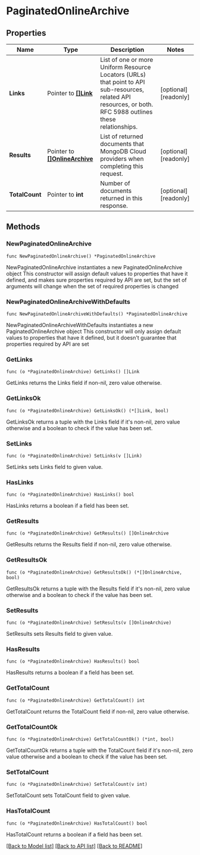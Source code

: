 # PaginatedOnlineArchive

## Properties

Name | Type | Description | Notes
------------ | ------------- | ------------- | -------------
**Links** | Pointer to [**[]Link**](Link.md) | List of one or more Uniform Resource Locators (URLs) that point to API sub-resources, related API resources, or both. RFC 5988 outlines these relationships. | [optional] [readonly] 
**Results** | Pointer to [**[]OnlineArchive**](OnlineArchive.md) | List of returned documents that MongoDB Cloud providers when completing this request. | [optional] [readonly] 
**TotalCount** | Pointer to **int** | Number of documents returned in this response. | [optional] [readonly] 

## Methods

### NewPaginatedOnlineArchive

`func NewPaginatedOnlineArchive() *PaginatedOnlineArchive`

NewPaginatedOnlineArchive instantiates a new PaginatedOnlineArchive object
This constructor will assign default values to properties that have it defined,
and makes sure properties required by API are set, but the set of arguments
will change when the set of required properties is changed

### NewPaginatedOnlineArchiveWithDefaults

`func NewPaginatedOnlineArchiveWithDefaults() *PaginatedOnlineArchive`

NewPaginatedOnlineArchiveWithDefaults instantiates a new PaginatedOnlineArchive object
This constructor will only assign default values to properties that have it defined,
but it doesn't guarantee that properties required by API are set

### GetLinks

`func (o *PaginatedOnlineArchive) GetLinks() []Link`

GetLinks returns the Links field if non-nil, zero value otherwise.

### GetLinksOk

`func (o *PaginatedOnlineArchive) GetLinksOk() (*[]Link, bool)`

GetLinksOk returns a tuple with the Links field if it's non-nil, zero value otherwise
and a boolean to check if the value has been set.

### SetLinks

`func (o *PaginatedOnlineArchive) SetLinks(v []Link)`

SetLinks sets Links field to given value.

### HasLinks

`func (o *PaginatedOnlineArchive) HasLinks() bool`

HasLinks returns a boolean if a field has been set.

### GetResults

`func (o *PaginatedOnlineArchive) GetResults() []OnlineArchive`

GetResults returns the Results field if non-nil, zero value otherwise.

### GetResultsOk

`func (o *PaginatedOnlineArchive) GetResultsOk() (*[]OnlineArchive, bool)`

GetResultsOk returns a tuple with the Results field if it's non-nil, zero value otherwise
and a boolean to check if the value has been set.

### SetResults

`func (o *PaginatedOnlineArchive) SetResults(v []OnlineArchive)`

SetResults sets Results field to given value.

### HasResults

`func (o *PaginatedOnlineArchive) HasResults() bool`

HasResults returns a boolean if a field has been set.

### GetTotalCount

`func (o *PaginatedOnlineArchive) GetTotalCount() int`

GetTotalCount returns the TotalCount field if non-nil, zero value otherwise.

### GetTotalCountOk

`func (o *PaginatedOnlineArchive) GetTotalCountOk() (*int, bool)`

GetTotalCountOk returns a tuple with the TotalCount field if it's non-nil, zero value otherwise
and a boolean to check if the value has been set.

### SetTotalCount

`func (o *PaginatedOnlineArchive) SetTotalCount(v int)`

SetTotalCount sets TotalCount field to given value.

### HasTotalCount

`func (o *PaginatedOnlineArchive) HasTotalCount() bool`

HasTotalCount returns a boolean if a field has been set.


[[Back to Model list]](../README.md#documentation-for-models) [[Back to API list]](../README.md#documentation-for-api-endpoints) [[Back to README]](../README.md)


